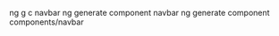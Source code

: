 <!-- To create components -->
ng g c navbar
ng generate component navbar
ng generate component components/navbar